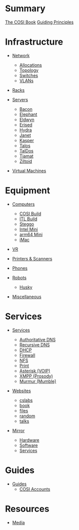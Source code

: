 # Summary

[The COSI Book](./the_cosi_book.md)
[Guiding Principles](./guiding_principles.md)

# Infrastructure

- [Network](./infrastructure/network/index.md)
    - [Allocations](./infrastructure/network/ip_allocations.md)
    - [Topology](./infrastructure/network/topology.md)
    - [Switches](./infrastructure/network/switches.md)
    - [VLANs](./infrastructure/network/vlans.md)

- [Racks](./infrastructure/racks.md)

- [Servers](./infrastructure/servers/index.md)
    - [Bacon](./infrastructure/servers/bacon.md)
    - [Elephant](./infrastructure/servers/elephant.md)
  	- [Eldwyn](./infrastructure/servers/eldwyn.md)
    - [Erised](./infrastructure/servers/erised.md)
    - [Hydra](./infrastructure/servers/hydra.md)
    - [Janet](./infrastructure/servers/janet.md)
    - [Kasper](./infrastructure/servers/kasper.md)
    - [Talos](./infrastructure/servers/talos.md)
    - [TalDos](./infrastructure/servers/taldos.md)
    - [Tiamat](./infrastructure/servers/tiamat.md)
    - [Ziltoid](./infrastructure/servers/ziltoid.md)

- [Virtual Machines](./infrastructure/vms.md)

# Equipment

- [Computers]()
    - [COSI Build](./cosi-build.md)
    - [ITL Build](./itl-build.md)
    - [Steggo](./equipment/steggo.md)
    - [Intel Mini](./equipment/mini-intel.md)
    - [arm64 Mini](./equipment/mini-arm64.md)
    - [iMac](./equipment/imac.md)

- [VR]()

- [Printers & Scanners]()

- [Phones]()

- [Robots]()
    - [Husky]()

- [Miscellaneous]()

# Services

- [Services]()
    - [Authoritative DNS](./services/authoritative_dns.md)
    - [Recursive DNS](./services/recursive_dns.md)
    - [DHCP](./services/dhcp.md)
    - [Firewall](./services/firewall.md)
    - [NFS]()
    - [Print](./services/print.md)
    - [Asterisk (VOIP)](./services/asterisk.md)
    - [XMPP (Prosody)](./services/xmpp.md)
    - [Murmur (Mumble)](./services/murmur.md)

- [Websites]()
    - [cslabs](./websites/cslabs.md)
    - [book](./websites/book.md)
    - [files]()
    - [random]()
    - [talks](./websites/talks.md)

- [Mirror](./mirror/introduction.md)
    - [Hardware](./mirror/hardware.md)
    - [Software]()
    - [Services](./mirror/services.md)

# Guides 

- [Guides]() 
    - [COSI Accounts]()

# Resources

- [Media](./media/index.md)
